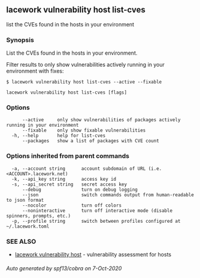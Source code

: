 ## lacework vulnerability host list-cves

list the CVEs found in the hosts in your environment

### Synopsis

List the CVEs found in the hosts in your environment.

Filter results to only show vulnerabilities actively running in your environment
with fixes:

    $ lacework vulnerability host list-cves --active --fixable

```
lacework vulnerability host list-cves [flags]
```

### Options

```
      --active     only show vulnerabilities of packages actively running in your environment
      --fixable    only show fixable vulnerabilities
  -h, --help       help for list-cves
      --packages   show a list of packages with CVE count
```

### Options inherited from parent commands

```
  -a, --account string      account subdomain of URL (i.e. <ACCOUNT>.lacework.net)
  -k, --api_key string      access key id
  -s, --api_secret string   secret access key
      --debug               turn on debug logging
      --json                switch commands output from human-readable to json format
      --nocolor             turn off colors
      --noninteractive      turn off interactive mode (disable spinners, prompts, etc.)
  -p, --profile string      switch between profiles configured at ~/.lacework.toml
```

### SEE ALSO

* [lacework vulnerability host](lacework_vulnerability_host.md)	 - vulnerability assessment for hosts

###### Auto generated by spf13/cobra on 7-Oct-2020
